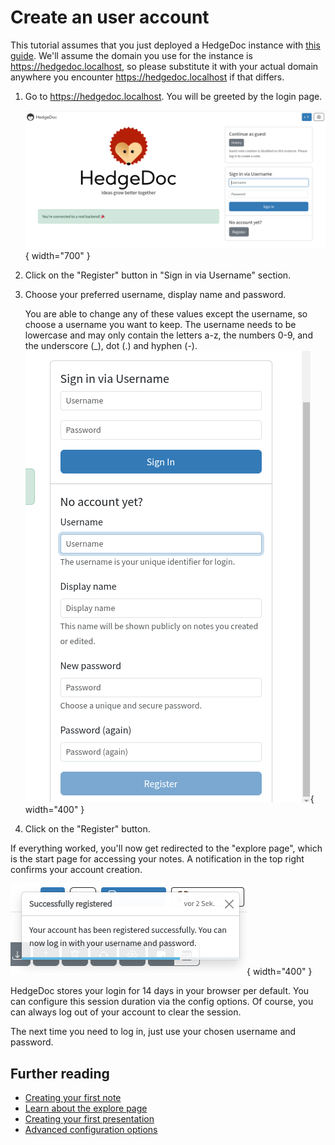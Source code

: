 # Create an user account

This tutorial assumes that you just deployed a HedgeDoc instance with [this guide][setup].
We'll assume the domain you use for the instance is <https://hedgedoc.localhost>, so please
substitute it with your actual domain anywhere you encounter <https://hedgedoc.localhost> if
that differs.

1. Go to <https://hedgedoc.localhost>. You will be greeted by the login page.

   ![HedgeDoc login page][login-page]{ width="700" }

2. Click on the "Register" button in "Sign in via Username" section.

3. Choose your preferred username, display name and password.

   You are able to change any of these values except the username, so choose a username
   you want to keep. The username needs to be lowercase and may only contain the letters a-z,
   the numbers 0-9, and the underscore (_), dot (.) and hyphen (-).
   ![Register form][register-form]{ width="400" }

4. Click on the "Register" button.

If everything worked, you'll now get redirected to the "explore page", which is the start
page for accessing your notes. A notification in the top right confirms your account creation.

![Notification confirming the successful account creation][success-notification]{ width="400" }

HedgeDoc stores your login for 14 days in your browser per default. You can configure this
session duration via the config options. Of course, you can always log out of your account
to clear the session.

The next time you need to log in, just use your chosen username and password.

## Further reading

- [Creating your first note][getting-started/first-note]
- [Learn about the explore page][getting-started/explore]
- [Creating your first presentation][getting-started/first-presentation]
- [Advanced configuration options][config]

[setup]: ./setup.md

[login-page]: ../images/tutorial/user/login-page.png
[register-form]: ../images/tutorial/user/register-form.png
[success-notification]: ../images/tutorial/user/notification-success.png

[getting-started/first-note]: first-note.md
[getting-started/first-presentation]: first-presentation.md
[getting-started/explore]: explore.md
[config]: ../config/index.md

